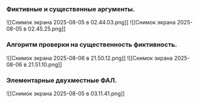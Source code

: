 ### Фиктивные и существенные аргументы.
![[Снимок экрана 2025-08-05 в 02.44.03.png]]
![[Снимок экрана 2025-08-05 в 02.45.25.png]]
### Алгоритм проверки на существенность фиктивность.
![[Снимок экрана 2025-08-06 в 21.50.12.png]]
![[Снимок экрана 2025-08-06 в 21.51.10.png]]


### Элементарные двухместные ФАЛ.
![[Снимок экрана 2025-08-05 в 03.11.41.png]]